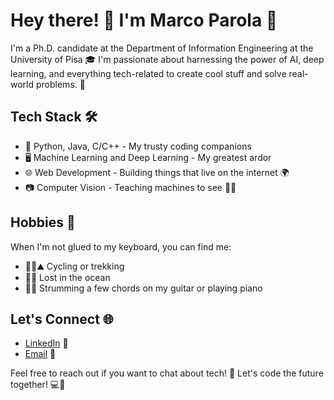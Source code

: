 # Hey there! 👋 I'm Marco Parola 🚀


I'm a Ph.D. candidate at the Department of Information Engineering at the University of Pisa 🎓 I'm passionate about harnessing the power of AI, deep learning, and everything tech-related to create cool stuff and solve real-world problems. 🤖


## Tech Stack 🛠️

- 🔮 Python, Java, C/C++ - My trusty coding companions
- 🖥️ Machine Learning and Deep Learning - My greatest ardor 
- 🌐 Web Development - Building things that live on the internet 🌍
- 📷 Computer Vision - Teaching machines to see 🤖👀


## Hobbies 🌴

When I'm not glued to my keyboard, you can find me:

- 🚴‍♂️⛰️ Cycling or trekking 
- 🤿🌊 Lost in the ocean
- 🎸🎹 Strumming a few chords on my guitar or playing piano

## Let's Connect 🌐

- [LinkedIn](https://www.linkedin.com/in/marco-parola-5269a1121/) 👔
- [Email](mailto:marcoparola96@gmail.com) 📧

Feel free to reach out if you want to chat about tech! 🤝 Let's code the future together! 💻🚀

